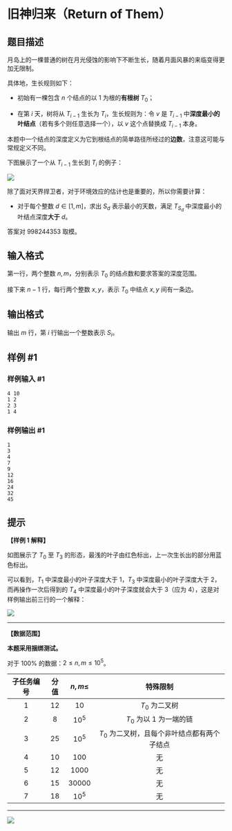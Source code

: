 # 旧神归来（Return of Them）

## 题目描述

月岛上的一棵普通的树在月光侵蚀的影响下不断生长，随着月面风暴的来临变得更加无限制。

具体地，生长规则如下：

- 初始有一棵包含 $n$ 个结点的以 $1$ 为根的**有根树** $T_0$；

- 在第 $i$ 天，树将从 $T_{i - 1}$ 生长为 $T_i$，生长规则为：令 $v$ 是 $T_{i - 1}$ 中**深度最小的叶结点**（若有多个则任意选择一个），以 $v$ 这个点替换成 $T_{i - 1}$ 本身。

本题中一个结点的深度定义为它到根结点的简单路径所经过的**边数**，注意这可能与常规定义不同。

下图展示了一个从 $T_{i-1}$ 生长到 $T_i$ 的例子：

![](https://cdn.luogu.com.cn/upload/image_hosting/xvm6j7po.png)

除了面对天界捍卫者，对于环境效应的估计也是重要的，所以你需要计算：

- 对于每个整数 $d \in [1, m]$，求出 $S_d$ 表示最小的天数，满足 $T_{S_d}$ 中深度最小的叶结点深度**大于** $d$。

答案对 $998244353$ 取模。

## 输入格式

第一行，两个整数 $n, m$，分别表示 $T_0$ 的结点数和要求答案的深度范围。

接下来 $n - 1$ 行，每行两个整数 $x, y$，表示 $T_0$ 中结点 $x, y$ 间有一条边。

## 输出格式

输出 $m$ 行，第 $i$ 行输出一个整数表示 $S_i$。

## 样例 #1

### 样例输入 #1
```
4 10
1 2
2 3
1 4
```

### 样例输出 #1

```
1
3
4
7
9
12
16
24
32
45
```

## 提示

**【样例 1 解释】**

如图展示了 $T_0$ 至 $T_3$ 的形态，最浅的叶子由红色标出，上一次生长出的部分用蓝色标出。

可以看到，$T_1$ 中深度最小的叶子深度大于 $1$，$T_3$ 中深度最小的叶子深度大于 $2$，而再操作一次后得到的 $T_4$ 中深度最小的叶子深度就会大于 $3$（应为 $4$），这是对样例输出前三行的一个解释：

![](https://cdn.luogu.com.cn/upload/image_hosting/n3lwnaol.png)

---

**【数据范围】**

**本题采用捆绑测试。**

对于 $100 \%$ 的数据：$2 \le n, m \le {10}^5$。

| 子任务编号 | 分值 | $n, m \le$ | 特殊限制 |
|:-:|:-:|:-:|:-:|
| $1$ | $12$ | $10$ | $T_0$ 为二叉树 |
| $2$ | $8$ | ${10}^5$ | $T_0$ 为以 $1$ 为一端的链 |
| $3$ | $25$ | ${10}^5$ | $T_0$ 为二叉树，且每个非叶结点都有两个子结点 |
| $4$ | $10$ | $100$ | 无 |
| $5$ | $12$ | $1000$ | 无 |
| $6$ | $15$ | $30000$ | 无 |
| $7$ | $18$ | ${10}^5$ | 无 |

---

![](https://cdn.luogu.com.cn/upload/image_hosting/qqzp89ei.png)
